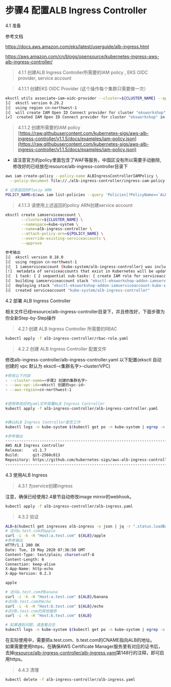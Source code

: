 # 步骤4 配置ALB Ingress Controller

4.1 准备

参考文档 

https://docs.aws.amazon.com/eks/latest/userguide/alb-ingress.html

https://aws.amazon.com/cn/blogs/opensource/kubernetes-ingress-aws-alb-ingress-controller/

> 4.1.1 创建ALB Ingress Controller所需要的IAM policy , EKS OIDC provider, service account

> 4.1.1.1 创建EKS OIDC Provider (这个操作每个集群只需要做一次）

```bash
eksctl utils associate-iam-oidc-provider --cluster=${CLUSTER_NAME} --approve --region ${AWS_REGION}
[ℹ]  eksctl version 0.29.2
[ℹ]  using region cn-northwest-1
[ℹ]  will create IAM Open ID Connect provider for cluster "eksworkshop" in "cn-northwest-1"
[✔]  created IAM Open ID Connect provider for cluster "eksworkshop" in "cn-northwest-1"
```

> 4.1.1.2 创建所需要的IAM policy
[https://raw.githubusercontent.com/kubernetes-sigs/aws-alb-ingress-controller/v1.1.5/docs/examples/iam-policy.json](https://raw.githubusercontent.com/kubernetes-sigs/aws-alb-ingress-controller/v1.1.5/docs/examples/iam-policy.json)
 * 请注意官方的policy里面包含了WAF等服务，中国区没有所以需要手动删除,修改好的已经放在resource/alb-ingress-controller目录下

```bash
aws iam create-policy --policy-name ALBIngressControllerIAMPolicy \
  --policy-document file://./alb-ingress-controller/ingress-iam-policy.json --region ${AWS_REGION}

# 记录返回的Plociy ARN
POLICY_NAME=$(aws iam list-policies --query 'Policies[?PolicyName==`ALBIngressControllerIAMPolicy`].Arn' --output text --region ${AWS_REGION})

```

>4.1.1.3 请使用上述返回的policy ARN创建service account

```bash
eksctl create iamserviceaccount \
       --cluster=${CLUSTER_NAME} \
       --namespace=kube-system \
       --name=alb-ingress-controller \
       --attach-policy-arn=${POLICY_NAME} \
       --override-existing-serviceaccounts \
       --approve

参考输出
[ℹ]  eksctl version 0.18.0
[ℹ]  using region cn-northwest-1
[ℹ]  1 iamserviceaccount (kube-system/alb-ingress-controller) was included (based on the include/exclude rules)
[!]  metadata of serviceaccounts that exist in Kubernetes will be updated, as --override-existing-serviceaccounts was set
[ℹ]  1 task: { 2 sequential sub-tasks: { create IAM role for serviceaccount "kube-system/alb-ingress-controller", create serviceaccount "kube-system/alb-ingress-controller" } }
[ℹ]  building iamserviceaccount stack "eksctl-eksworkshop-addon-iamserviceaccount-kube-system-alb-ingress-controller"
[ℹ]  deploying stack "eksctl-eksworkshop-addon-iamserviceaccount-kube-system-alb-ingress-controller"
[ℹ]  created serviceaccount "kube-system/alb-ingress-controller"
```



4.2 部署 ALB Ingress Controller

 相关文件已经resource/alb-ingress-controller目录下，并且修改好，下面步骤为你全新Step-by-Step操作

 >4.2.1 创建 ALB Ingress Controller 所需要的RBAC

 ```bash
 kubectl apply -f alb-ingress-controller/rbac-role.yaml
 
 ```

>4.2.2 创建 ALB Ingress Controller 配置文件

 修改alb-ingress-controller/alb-ingress-controller.yaml 以下配置(eksctl 自动创建的 vpc 默认为 eksctl-<集群名字>-cluster/VPC)

  ```bash
  #修改以下内容
  - --cluster-name=<步骤2 创建的集群名字>
  - --aws-vpc-id=<eksctl 创建的vpc-id>   
  - --aws-region=cn-northwest-1

    
  #使用修改好的yaml文件部署ALB Ingress Controller
 kubectl apply -f alb-ingress-controller/alb-ingress-controller.yaml

 
 #确认ALB Ingress Controller是否工作
 kubectl logs -n kube-system $(kubectl get po -n kube-system | egrep -o alb-ingress[a-zA-Z0-9-]+)

 #参考输出
-------------------------------------------------------------------------------
  AWS ALB Ingress controller
  Release:    v1.1.7
  Build:      git-2560c813
  Repository: https://github.com/kubernetes-sigs/aws-alb-ingress-controller.git
-------------------------------------------------------------------------------

  ```


 4.3 使用ALB Ingress   
>4.3.1 为service创建ingress

注意，确保已经使用2.4章节自动修改image mirror的webhook。
```bash
kubectl apply -f alb-ingress-controller/alb-ingress.yaml
```

>4.3.2 验证

```bash
ALB=$(kubectl get ingresses alb-ingress -o json | jq -r ".status.loadBalancer.ingress[].hostname")
# 访问a.test.com的apple 
curl -i -k -H "Host:a.test.com" ${ALB}/apple
#参考输出
HTTP/1.1 200 OK
Date: Tue, 19 May 2020 07:36:50 GMT
Content-Type: text/plain; charset=utf-8
Content-Length: 6
Connection: keep-alive
X-App-Name: http-echo
X-App-Version: 0.2.3

apple

# 访问a.test.com的banana 
curl -i -k -H "Host:a.test.com" ${ALB}/banana
#访问b.test.com的echo
curl -i -k -H "Host:b.test.com" ${ALB}/echo
#访问b.test.com的其他服务
curl -i -k -H "Host:b.test.com" ${ALB}

# 如果遇到问题，请查看日志
kubectl logs -n kube-system $(kubectl get po -n kube-system | egrep -o alb-ingress[a-zA-Z0-9-]+)
```
在实际使用中，需要把a.test.com、b.test.com的CNAME指向ALB的地址。  
如果需要使用https，在确保AWS Certificate Manager服务里有对应的证书后，去掉[resource/alb-ingress-controller/alb-ingress.yaml](resource/alb-ingress-controller/alb-ingress.yaml)第148行的注释，即可启用https。
> 4.4.3 清理
```bash
kubectl delete -f alb-ingress-controller/alb-ingress.yaml
```

